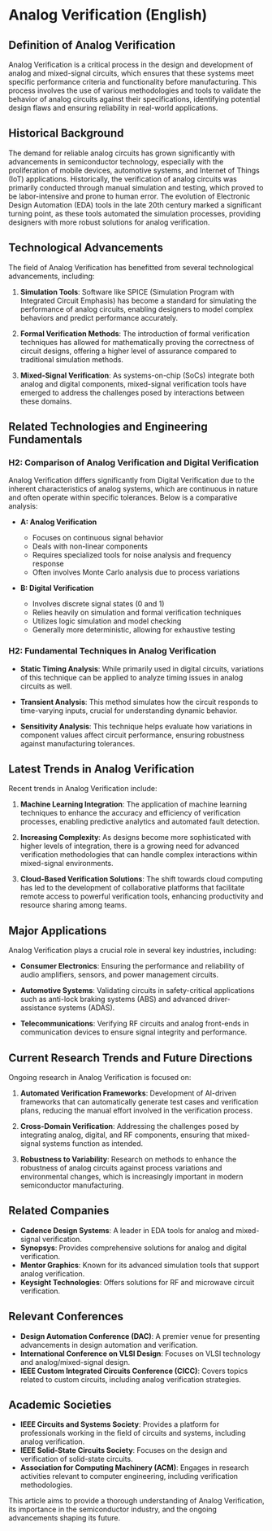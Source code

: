 # Analog Verification (English)

## Definition of Analog Verification

Analog Verification is a critical process in the design and development of analog and mixed-signal circuits, which ensures that these systems meet specific performance criteria and functionality before manufacturing. This process involves the use of various methodologies and tools to validate the behavior of analog circuits against their specifications, identifying potential design flaws and ensuring reliability in real-world applications.

## Historical Background

The demand for reliable analog circuits has grown significantly with advancements in semiconductor technology, especially with the proliferation of mobile devices, automotive systems, and Internet of Things (IoT) applications. Historically, the verification of analog circuits was primarily conducted through manual simulation and testing, which proved to be labor-intensive and prone to human error. The evolution of Electronic Design Automation (EDA) tools in the late 20th century marked a significant turning point, as these tools automated the simulation processes, providing designers with more robust solutions for analog verification.

## Technological Advancements

The field of Analog Verification has benefitted from several technological advancements, including:

1. **Simulation Tools**: Software like SPICE (Simulation Program with Integrated Circuit Emphasis) has become a standard for simulating the performance of analog circuits, enabling designers to model complex behaviors and predict performance accurately.
  
2. **Formal Verification Methods**: The introduction of formal verification techniques has allowed for mathematically proving the correctness of circuit designs, offering a higher level of assurance compared to traditional simulation methods.

3. **Mixed-Signal Verification**: As systems-on-chip (SoCs) integrate both analog and digital components, mixed-signal verification tools have emerged to address the challenges posed by interactions between these domains.

## Related Technologies and Engineering Fundamentals

### H2: Comparison of Analog Verification and Digital Verification

Analog Verification differs significantly from Digital Verification due to the inherent characteristics of analog systems, which are continuous in nature and often operate within specific tolerances. Below is a comparative analysis:

- **A: Analog Verification**
  - Focuses on continuous signal behavior
  - Deals with non-linear components
  - Requires specialized tools for noise analysis and frequency response
  - Often involves Monte Carlo analysis due to process variations

- **B: Digital Verification**
  - Involves discrete signal states (0 and 1)
  - Relies heavily on simulation and formal verification techniques
  - Utilizes logic simulation and model checking
  - Generally more deterministic, allowing for exhaustive testing

### H2: Fundamental Techniques in Analog Verification

- **Static Timing Analysis**: While primarily used in digital circuits, variations of this technique can be applied to analyze timing issues in analog circuits as well.
  
- **Transient Analysis**: This method simulates how the circuit responds to time-varying inputs, crucial for understanding dynamic behavior.

- **Sensitivity Analysis**: This technique helps evaluate how variations in component values affect circuit performance, ensuring robustness against manufacturing tolerances.

## Latest Trends in Analog Verification

Recent trends in Analog Verification include:

1. **Machine Learning Integration**: The application of machine learning techniques to enhance the accuracy and efficiency of verification processes, enabling predictive analytics and automated fault detection.

2. **Increasing Complexity**: As designs become more sophisticated with higher levels of integration, there is a growing need for advanced verification methodologies that can handle complex interactions within mixed-signal environments.

3. **Cloud-Based Verification Solutions**: The shift towards cloud computing has led to the development of collaborative platforms that facilitate remote access to powerful verification tools, enhancing productivity and resource sharing among teams.

## Major Applications

Analog Verification plays a crucial role in several key industries, including:

- **Consumer Electronics**: Ensuring the performance and reliability of audio amplifiers, sensors, and power management circuits.
  
- **Automotive Systems**: Validating circuits in safety-critical applications such as anti-lock braking systems (ABS) and advanced driver-assistance systems (ADAS).

- **Telecommunications**: Verifying RF circuits and analog front-ends in communication devices to ensure signal integrity and performance.

## Current Research Trends and Future Directions

Ongoing research in Analog Verification is focused on:

1. **Automated Verification Frameworks**: Development of AI-driven frameworks that can automatically generate test cases and verification plans, reducing the manual effort involved in the verification process.

2. **Cross-Domain Verification**: Addressing the challenges posed by integrating analog, digital, and RF components, ensuring that mixed-signal systems function as intended.

3. **Robustness to Variability**: Research on methods to enhance the robustness of analog circuits against process variations and environmental changes, which is increasingly important in modern semiconductor manufacturing.

## Related Companies

- **Cadence Design Systems**: A leader in EDA tools for analog and mixed-signal verification.
- **Synopsys**: Provides comprehensive solutions for analog and digital verification.
- **Mentor Graphics**: Known for its advanced simulation tools that support analog verification.
- **Keysight Technologies**: Offers solutions for RF and microwave circuit verification.

## Relevant Conferences

- **Design Automation Conference (DAC)**: A premier venue for presenting advancements in design automation and verification.
- **International Conference on VLSI Design**: Focuses on VLSI technology and analog/mixed-signal design.
- **IEEE Custom Integrated Circuits Conference (CICC)**: Covers topics related to custom circuits, including analog verification strategies.

## Academic Societies

- **IEEE Circuits and Systems Society**: Provides a platform for professionals working in the field of circuits and systems, including analog verification.
- **IEEE Solid-State Circuits Society**: Focuses on the design and verification of solid-state circuits.
- **Association for Computing Machinery (ACM)**: Engages in research activities relevant to computer engineering, including verification methodologies.

This article aims to provide a thorough understanding of Analog Verification, its importance in the semiconductor industry, and the ongoing advancements shaping its future.